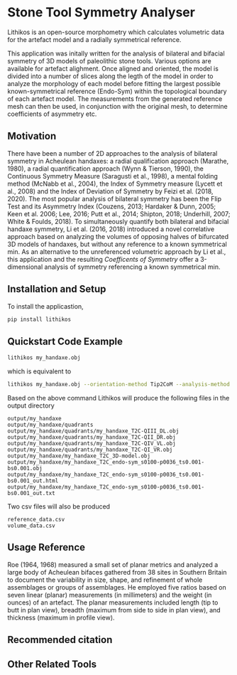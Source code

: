 # Stone Tool Symmetry Analyser

Lithikos is an open-source morphometry which calculates volumetric data for the artefact model and a radially symmetrical reference.

This application was initally written for the analysis of bilateral and bifacial symmetry of 3D models of paleolithic stone tools.
Various options are available for artefact alighment. Once aligned and oriented, the model is divided into a number of slices along the legth of the model in order to analyze the morphology of each model before fitting the largest possible known-symmetrical reference (Endo-Sym) within the topological boundary of each artefact model.
The measurements from the generated reference mesh can then be used, in conjunction with the original mesh, to determine coefficients of asymmetry etc.

## Motivation

There have been a number of 2D approaches to the analysis of bilateral symmetry in Acheulean handaxes: a radial qualification approach (Marathe, 1980), a radial quantification approach (Wynn & Tierson, 1990), the Continuous Symmetry Measure (Saragusti et al., 1998), a mental folding method (McNabb et al., 2004), the Index of Symmetry measure (Lycett et al., 2008) and the Index of Deviation of Symmetry by Feizi et al. (2018, 2020). The most popular analysis of bilateral symmetry has been the Flip Test and its Asymmetry Index (Couzens, 2013; Hardaker & Dunn, 2005; Keen et al. 2006; Lee, 2016; Putt et al., 2014; Shipton, 2018; Underhill, 2007; White & Foulds, 2018). To simultaneously quantify both bilateral and bifacial handaxe symmetry, Li et al. (2016, 2018) introduced a novel correlative approach based on analyzing the volumes of opposing halves of bifurcated 3D models of handaxes, but without any reference to a known symmetrical min. As an alternative to the unreferenced volumetric approach by Li et al., this application and the resulting *Coefficents of Symmetry* offer a 3-dimensional analysis of symmetry referencing a known symmetrical min.

## Installation and Setup

To install the applicastion,

```bash
pip install lithikos
```

## Quickstart Code Example

```bash
lithikos my_handaxe.obj
```

which is equivalent to

```bash
lithikos my_handaxe.obj --orientation-method Tip2CoM --analysis-method Endo-Sym --slice-count 100 --point-count 36 --tip-spacing 0.001 --butt-spacing 0.001
```

Based on the above command Lithikos will produce the following files in the output directory

```text
output/my_handaxe
output/my_handaxe/quadrants
output/my_handaxe/quadrants/my_handaxe_T2C-QIII_DL.obj
output/my_handaxe/quadrants/my_handaxe_T2C-QII_DR.obj
output/my_handaxe/quadrants/my_handaxe_T2C-QIV_VL.obj
output/my_handaxe/quadrants/my_handaxe_T2C-QI_VR.obj
output/my_handaxe/my_handaxe_T2C_3D-model.obj
output/my_handaxe/my_handaxe_T2C_endo-sym_s0100-p0036_ts0.001-bs0.001.obj
output/my_handaxe/my_handaxe_T2C_endo-sym_s0100-p0036_ts0.001-bs0.001_out.html
output/my_handaxe/my_handaxe_T2C_endo-sym_s0100-p0036_ts0.001-bs0.001_out.txt
```

Two csv files will also be produced

```text
reference_data.csv
volume_data.csv
```

## Usage Reference

Roe (1964, 1968) measured a small set of planar metrics and analyzed a large body of Acheulean bifaces gathered from 38 sites in Southern Britain to document the variability in size, shape, and refinement of whole assemblages or groups of assemblages. He employed five ratios based on seven linear (planar) measurements (in millimeters) and the weight (in ounces) of an artefact. The planar measurements included length (tip to butt in plan view), breadth (maximum from side to side in plan view), and thickness (maximum in profile view).

## Recommended citation

## Other Related Tools

